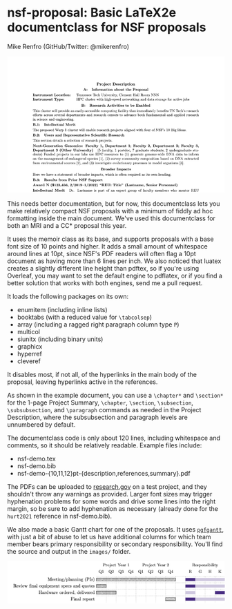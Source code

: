 # nsf-proposal: Basic LaTeX2e documentclass for NSF proposals

Mike Renfro (GitHub/Twitter: @mikerenfro)

![Sample Project Description page](nsf-demo-sample-description.png)

This needs better documentation, but for now, this documentclass lets you make
relatively compact NSF proposals with a minimum of fiddly ad hoc formatting
inside the main document.
We've used this documentclass for both an MRI and a CC* proposal this year.

It uses the memoir class as its base, and supports proposals with a base font
size of 10 points and higher.
It adds a small amount of whitespace around lines at 10pt, since NSF's PDF
readers will often flag a 10pt document as having more than 6 lines per inch.
We also noticed that luatex creates a slightly different line height than
pdftex, so if you're using Overleaf, you may want to set the default engine
to pdflatex, or if you find a better solution that works with both engines,
send me a pull request.

It loads the following packages on its own:

- enumitem (including inline lists)
- booktabs (with a reduced value for `\tabcolsep`)
- array (including a ragged right paragraph column type `P`)
- multicol
- siunitx (including binary units)
- graphicx
- hyperref
- cleveref

It disables most, if not all, of the hyperlinks in the main body of the
proposal, leaving hyperlinks active in the references.

As shown in the example document, you can use a `\chapter*` and `\section*`
for the 1-page Project Summary, `\chapter`, `\section`, `\subsection`,
`\subsubsection`, and `\paragraph` commands as needed in the Project
Description, where the subsubsection and paragraph levels are unnumbered
by default.

The documentclass code is only about 120 lines, including whitespace and
comments, so it should be relatively readable.
Example files include:

- nsf-demo.tex
- nsf-demo.bib
- nsf-demo-{10,11,12}pt-{description,references,summary}.pdf

The PDFs can be uploaded to [research.gov](https://research.gov/) on a test
project, and they shouldn't throw any warnings as provided.
Larger font sizes may trigger hyphenation problems for some words and drive
some lines into the right margin, so be sure to add hyphenation as necessary
(already done for the `hurt2021` reference in nsf-demo.bib).

We also made a basic Gantt chart for one of the proposals. It uses
[`pgfgantt`](https://ctan.org/pkg/pgfgantt), with just a bit of abuse to let
us have additional columns for which team member bears primary responsibility
or secondary responsibility. You'll find the source and output in the
`images/` folder.

![Sample Gantt chart](nsf-demo-sample-gantt.png)